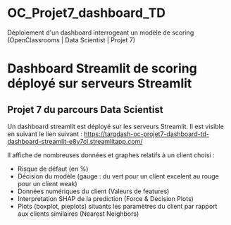 # OC_Projet7_dashboard_TD

Déploiement d'un dashboard interrogeant un modèle de scoring (OpenClassrooms | Data Scientist | Projet 7)




# Dashboard Streamlit de scoring déployé sur serveurs Streamlit

## Projet 7 du parcours Data Scientist

Un dashboard streamlit est déployé sur les serveurs Streamlit.
Il est visible en suivant le lien suivant :
https://tarqdash-oc-projet7-dashboard-td-dashboard-streamlit-e8y7cl.streamlitapp.com/

Il affiche de nombreuses données et graphes relatifs à un client choisi :

- Risque de défaut (en %)
- Décision du modèle (gauge : du vert pour un client excelent au rouge pour un client weak)
- Données numériques du client (Valeurs de features)
- Interpretation SHAP de la prediction (Force & Decision Plots)
- Plots (boxplot, pieplots) situants les paramètres du client par rapport aux clients similaires (Nearest Neighbors)

